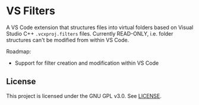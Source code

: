 # VS Filters

A VS Code extension that structures files into virtual folders based on Visual Studio C++ `.vcxproj.filters` files. Currently READ-ONLY, i.e. folder structures can't be modified from within VS Code.

Roadmap:
* Support for filter creation and modification within VS Code

## License

This project is licensed under the GNU GPL v3.0. See [LICENSE](LICENSE).
